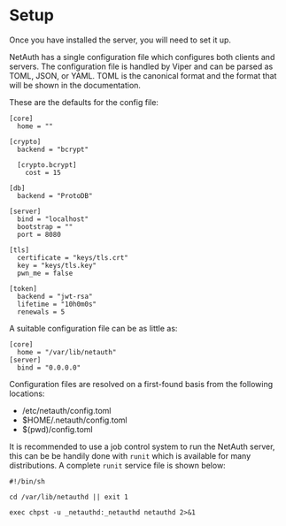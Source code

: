 # Setup

Once you have installed the server, you will need to set it up.

NetAuth has a single configuration file which configures both clients
and servers.  The configuration file is handled by Viper and can be
parsed as TOML, JSON, or YAML.  TOML is the canonical format and the
format that will be shown in the documentation.

These are the defaults for the config file:

```
[core]
  home = ""

[crypto]
  backend = "bcrypt"

  [crypto.bcrypt]
    cost = 15

[db]
  backend = "ProtoDB"

[server]
  bind = "localhost"
  bootstrap = ""
  port = 8080

[tls]
  certificate = "keys/tls.crt"
  key = "keys/tls.key"
  pwn_me = false

[token]
  backend = "jwt-rsa"
  lifetime = "10h0m0s"
  renewals = 5
```

A suitable configuration file can be as little as:

```
[core]
  home = "/var/lib/netauth"
[server]
  bind = "0.0.0.0"
```

Configuration files are resolved on a first-found basis from the
following locations:

  * /etc/netauth/config.toml
  * $HOME/.netauth/config.toml
  * $(pwd)/config.toml

It is recommended to use a job control system to run the NetAuth
server, this can be be handily done with `runit` which is available
for many distributions.  A complete `runit` service file is shown
below:

```shell
#!/bin/sh

cd /var/lib/netauthd || exit 1

exec chpst -u _netauthd:_netauthd netauthd 2>&1
```
